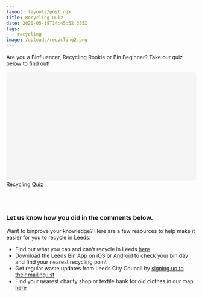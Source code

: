 ```yaml
---
layout: layouts/post.njk
title: Recycling Quiz
date: 2020-05-18T14:45:52.355Z
tags:
  - recycling
image: /uploads/recycling2.png
---
```


Are you a Binfluencer, Recycling Rookie or Bin Beginner? Take our quiz below to find out!

<div
 class="canva-embed"
 data-design-id="DAD8nLGXP3s"
 data-height-ratio="0.5625"
 style="padding:56.2500% 5px 5px 5px;background:rgba(0,0,0,0.03);border-radius:8px;"
></div>
<script async src="https:&#x2F;&#x2F;sdk.canva.com&#x2F;v1&#x2F;embed.js"></script>
<a href="https:&#x2F;&#x2F;www.canva.com&#x2F;design&#x2F;DAD8nLGXP3s&#x2F;view?utm_content=DAD8nLGXP3s&amp;utm_campaign=designshare&amp;utm_medium=embeds&amp;utm_source=link" target="_blank" rel="noopener">Recycling Quiz</a>

<br><br>

### Let us know how you did in the comments below.

Want to binprove your knowledge? Here are a few resources to help make it easier for you to recycle in Leeds.

- Find out what you can and can't recycle in Leeds [here](https://www.zerowasteleeds.org.uk/posts/what-can-and-can't-be-recycled-in-leeds!/)
- Download the Leeds Bin App on [iOS](https://apps.apple.com/app/apple-store/id1013036432?pt=2305324&ct=zerowasteleeds-glass-campaign&mt=8) or [Android](https://play.google.com/store/apps/details?id=com.imactivate.bins&referrer=utm_source%3Dzerowasteleeds) to check your bin day and find your nearest recycling point
- Get regular waste updates from Leeds City Council by [signing up to their mailing list](http://bit.ly/BinsEmail)
- Find your nearest charity shop or textile bank for old clothes in our map [here](https://www.google.com/maps/d/u/1/viewer?hl=en&mid=18ktKdUeew3oQpjOnezeTyLtt9pk1KK7w&ll=53.83676365656107%2C-1.5013154999999188&z=11&fbclid=IwAR3tBd2sKxAHM40vC7BDtY77nzTpAPN-y-qOAjFaBXpG4vLU98ESHQ7pYqc)
